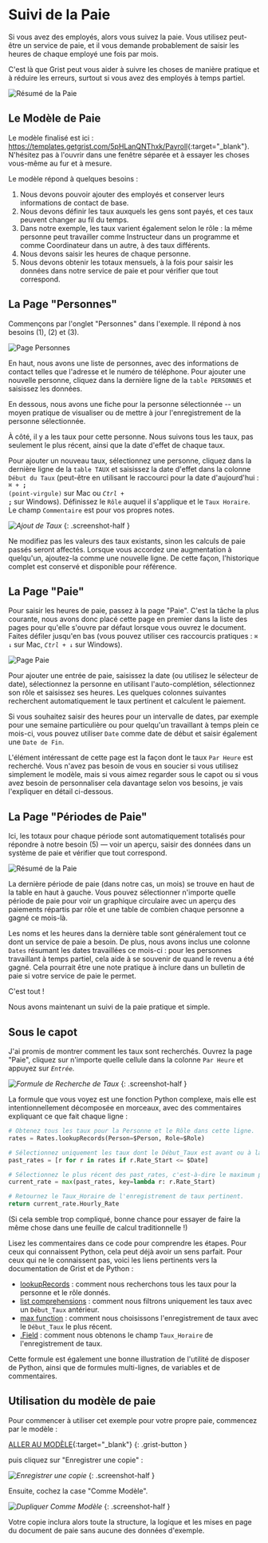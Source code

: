 # Suivi de la Paie

Si vous avez des employés, alors vous suivez la paie. Vous utilisez peut-être un service de paie,
et il vous demande probablement de saisir les heures de chaque employé une fois par mois.

C'est là que Grist peut vous aider à suivre les choses de manière pratique et à réduire les erreurs,
surtout si vous avez des employés à temps partiel.

![Résumé de la Paie](../examples/images/2020-09-payroll/pay-periods.png)

## Le Modèle de Paie

Le modèle finalisé est ici : <https://templates.getgrist.com/5pHLanQNThxk/Payroll>{:target="\_blank"}.
N'hésitez pas à l'ouvrir dans une fenêtre séparée et à essayer les choses vous-même au fur et à mesure.

Le modèle répond à quelques besoins :

1. Nous devons pouvoir ajouter des employés et conserver leurs informations de contact de base.
2. Nous devons définir les taux auxquels les gens sont payés, et ces taux peuvent changer au fil du temps.
3. Dans notre exemple, les taux varient également selon le rôle : la même personne peut travailler comme Instructeur dans un programme et comme Coordinateur dans un autre, à des taux différents.
4. Nous devons saisir les heures de chaque personne.
5. Nous devons obtenir les totaux mensuels, à la fois pour saisir les données dans notre service de paie et pour vérifier que tout correspond.

## La Page "Personnes"

Commençons par l'onglet "Personnes" dans l'exemple. Il répond à nos besoins (1), (2) et (3).

![Page Personnes](../examples/images/2020-09-payroll/people-page.png)

En haut, nous avons une liste de personnes, avec des informations de contact telles que l'adresse et le numéro de téléphone. Pour ajouter une nouvelle personne, cliquez dans la dernière ligne de la `table PERSONNES` et saisissez les données.

En dessous, nous avons une fiche pour la personne sélectionnée -- un moyen pratique de visualiser ou de mettre à jour l'enregistrement de la personne sélectionnée.

À côté, il y a les taux pour cette personne. Nous suivons tous les taux, pas seulement le plus récent, ainsi que la date d'effet de chaque taux.

Pour ajouter un nouveau taux, sélectionnez une personne, cliquez dans la dernière ligne de la `table TAUX` et saisissez la date d'effet dans la colonne `Début du Taux` (peut-être en utilisant le raccourci pour la date d'aujourd'hui : <code class="keys">*⌘* + **;** (point-virgule)</code> sur Mac ou <code class="keys">*Ctrl* + **;**</code> sur Windows). Définissez le `Rôle` auquel il s'applique et le `Taux Horaire`. Le champ `Commentaire` est pour vos propres notes.

<span class="screenshot-large">*![Ajout de Taux](../examples/images/2020-09-payroll/add-rate.png)*</span>
{: .screenshot-half }

Ne modifiez pas les valeurs des taux existants, sinon les calculs de paie passés seront affectés. Lorsque vous accordez une augmentation à quelqu'un, ajoutez-la comme une nouvelle ligne. De cette façon, l'historique complet est conservé et disponible pour référence.

## La Page "Paie"

Pour saisir les heures de paie, passez à la page "Paie". C'est la tâche la plus courante, nous avons donc placé cette page en premier dans la liste des pages pour qu'elle s'ouvre par défaut lorsque vous ouvrez le document. Faites défiler jusqu'en bas (vous pouvez utiliser ces raccourcis pratiques : <code class="keys">*⌘* *↓*</code> sur Mac, <code class="keys">*Ctrl* + *↓*</code> sur Windows).

![Page Paie](../examples/images/2020-09-payroll/payroll-page.png)

Pour ajouter une entrée de paie, saisissez la date (ou utilisez le sélecteur de date), sélectionnez la personne en utilisant l'auto-complétion, sélectionnez son rôle et saisissez ses heures. Les quelques colonnes suivantes recherchent automatiquement le taux pertinent et calculent le paiement.

Si vous souhaitez saisir des heures pour un intervalle de dates, par exemple pour une semaine particulière ou pour quelqu'un travaillant à temps plein ce mois-ci, vous pouvez utiliser `Date` comme date de début et saisir également une `Date de Fin`.

L'élément intéressant de cette page est la façon dont le taux `Par Heure` est recherché. Vous n'avez pas besoin de vous en soucier si vous utilisez simplement le modèle, mais si vous aimez regarder sous le capot ou si vous avez besoin de personnaliser cela davantage selon vos besoins, je vais l'expliquer en détail ci-dessous.

## La Page "Périodes de Paie"

Ici, les totaux pour chaque période sont automatiquement totalisés pour répondre à notre besoin (5) — voir un aperçu, saisir des données dans un système de paie et vérifier que tout correspond.

![Résumé de la Paie](../examples/images/2020-09-payroll/pay-periods.png)

La dernière période de paie (dans notre cas, un mois) se trouve en haut de la table en haut à gauche. Vous pouvez sélectionner n'importe quelle période de paie pour voir un graphique circulaire avec un aperçu des paiements répartis par rôle et une table de combien chaque personne a gagné ce mois-là.

Les noms et les heures dans la dernière table sont généralement tout ce dont un service de paie a besoin. De plus, nous avons inclus une colonne `Dates` résumant les dates travaillées ce mois-ci : pour les personnes travaillant à temps partiel, cela aide à se souvenir de quand le revenu a été gagné. Cela pourrait être une note pratique à inclure dans un bulletin de paie si votre service de paie le permet.

C'est tout !

Nous avons maintenant un suivi de la paie pratique et simple.

## Sous le capot

J'ai promis de montrer comment les taux sont recherchés. Ouvrez la page "Paie", cliquez sur
n'importe quelle cellule dans la colonne `Par Heure` et appuyez sur <code class="keys">*Entrée*</code>.

<span class="screenshot-large">*![Formule de Recherche de Taux](../examples/images/2020-09-payroll/rate-lookup-formula.png)*</span>
{: .screenshot-half }

La formule que vous voyez est une fonction Python complexe, mais elle est intentionnellement décomposée en morceaux, avec des commentaires expliquant ce que fait chaque ligne :

```python
# Obtenez tous les taux pour la Personne et le Rôle dans cette ligne.
rates = Rates.lookupRecords(Person=$Person, Role=$Role)

# Sélectionnez uniquement les taux dont le Début_Taux est avant ou à la date de cette ligne.
past_rates = [r for r in rates if r.Rate_Start <= $Date]

# Sélectionnez le plus récent des past_rates, c'est-à-dire le maximum par Début_Taux.
current_rate = max(past_rates, key=lambda r: r.Rate_Start)

# Retournez le Taux_Horaire de l'enregistrement de taux pertinent.
return current_rate.Hourly_Rate
```

(Si cela semble trop compliqué, bonne chance pour essayer de faire la même chose dans une feuille de calcul traditionnelle !)

Lisez les commentaires dans ce code pour comprendre les étapes. Pour ceux qui connaissent Python, cela peut déjà avoir un sens parfait. Pour ceux qui ne le connaissent pas, voici les liens pertinents vers la documentation de Grist et de Python :

- [lookupRecords](https://support.getgrist.com/functions/#lookuprecords) :
  comment nous recherchons tous les taux pour la personne et le rôle donnés.
- [list comprehensions](https://docs.python.org/3/tutorial/datastructures.html#list-comprehensions) :
  comment nous filtrons uniquement les taux avec un `Début_Taux` antérieur.
- [max function](https://docs.python.org/3/library/functions.html#max) :
  comment nous choisissons l'enregistrement de taux avec le `Début_Taux` le plus récent.
- [.Field](https://support.getgrist.com/functions/#_field) : comment nous obtenons le champ `Taux_Horaire` de l'enregistrement de taux.

Cette formule est également une bonne illustration de l'utilité de disposer de Python, ainsi que de formules multi-lignes, de variables et de commentaires.

## Utilisation du modèle de paie

Pour commencer à utiliser cet exemple pour votre propre paie, commencez par le modèle :

[ALLER AU MODÈLE](https://templates.getgrist.com/5pHLanQNThxk/Payroll){:target="\_blank"}
{: .grist-button }

puis cliquez sur "Enregistrer une copie" :

<span class="screenshot-large">*![Enregistrer une copie](../examples/images/2020-09-payroll/save-copy.png)*</span>
{: .screenshot-half }

Ensuite, cochez la case "Comme Modèle".

<span class="screenshot-large">*![Dupliquer Comme Modèle](../examples/images/2020-09-payroll/duplicate-as-template.png)*</span>
{: .screenshot-half }

Votre copie inclura alors toute la structure, la logique et les mises en page du document de paie sans aucune des données d'exemple.